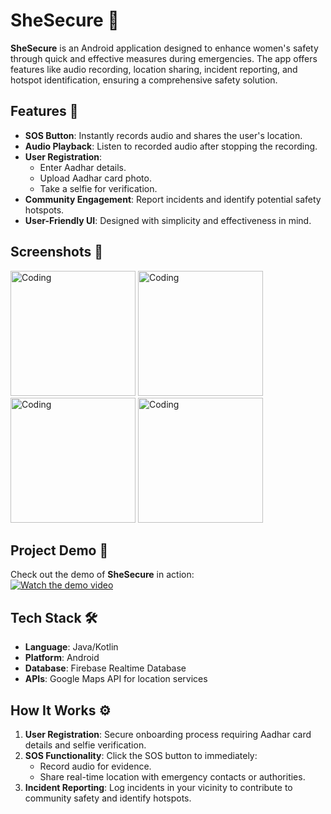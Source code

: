 # SheSecure 🚨

**SheSecure** is an Android application designed to enhance women's safety through quick and effective measures during emergencies. The app offers features like audio recording, location sharing, incident reporting, and hotspot identification, ensuring a comprehensive safety solution.

## Features 🌟

- **SOS Button**: Instantly records audio and shares the user's location.
- **Audio Playback**: Listen to recorded audio after stopping the recording.
- **User Registration**:
  - Enter Aadhar details.
  - Upload Aadhar card photo.
  - Take a selfie for verification.
- **Community Engagement**: Report incidents and identify potential safety hotspots.
- **User-Friendly UI**: Designed with simplicity and effectiveness in mind.

## Screenshots 📸


<img alt="Coding" width="200" src="https://github.com/user-attachments/assets/f654ac36-e2c9-44d2-9eaa-dc2e12aad11e">
<img alt="Coding" width="200" src="https://github.com/user-attachments/assets/e99d8bf7-57c4-41f0-85bc-4f0c9a5bd766">
<img alt="Coding" width="200" src="https://github.com/user-attachments/assets/8a4d8fea-2460-45e6-93c0-20f1dcde00ed">
<img alt="Coding" width="200" src="https://github.com/user-attachments/assets/1f0d88e4-8c85-4e7d-93f1-54965c4ff35e">

## Project Demo 🎥

Check out the demo of **SheSecure** in action:  
[![Watch the demo video](https://img.youtube.com/vi/0emeZwqakto/0.jpg)](https://youtu.be/0emeZwqakto?si=sOTWbtk4w67kWZUV)


## Tech Stack 🛠️

- **Language**: Java/Kotlin
- **Platform**: Android
- **Database**: Firebase Realtime Database
- **APIs**: Google Maps API for location services

## How It Works ⚙️

1. **User Registration**: Secure onboarding process requiring Aadhar card details and selfie verification.
2. **SOS Functionality**: Click the SOS button to immediately:
   - Record audio for evidence.
   - Share real-time location with emergency contacts or authorities.
3. **Incident Reporting**: Log incidents in your vicinity to contribute to community safety and identify hotspots.

